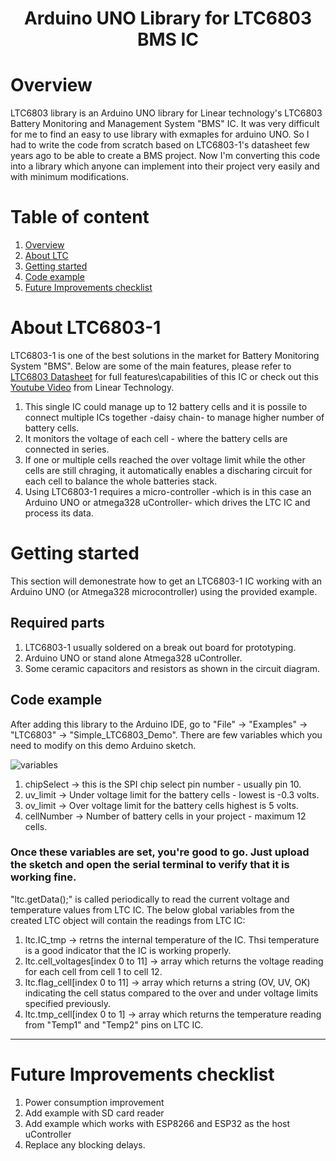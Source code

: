 <h1 align="center">Arduino UNO Library for LTC6803 BMS IC</h1>

# Overview
LTC6803 library is an Arduino UNO library for Linear technology's LTC6803 Battery Monitoring and Management System "BMS" IC. It was very difficult for me to find an easy to use library with exmaples for arduino UNO. So I had to write the code from scratch based on LTC6803-1's datasheet few years ago to be able to create a BMS project. Now I'm converting this code into a library which anyone can implement into their project very easily and with minimum modifications. 


# Table of content
1. [Overview](https://github.com/qassim-alwasti/ltc6803/blob/main/README.md#overview)
2. [About LTC](https://github.com/qassim-alwasti/ltc6803/blob/main/README.md#about-ltc6803-1)
3. [Getting started](https://github.com/qassim-alwasti/ltc6803/blob/main/README.md#getting-started)
4. [Code example](https://github.com/qassim-alwasti/ltc6803/blob/main/README.md#code-example)
5. [Future Improvements checklist](https://github.com/qassim-alwasti/ltc6803/blob/main/README.md#future-improvements-checklist)



# About LTC6803-1

LTC6803-1 is one of the best solutions in the market for Battery Monitoring System "BMS". Below are some of the main features, please refer to [LTC6803 Datasheet](https://www.google.com/url?sa=t&rct=j&q=&esrc=s&source=web&cd=&cad=rja&uact=8&ved=2ahUKEwiaoaKGip75AhX6JMUKHfi9CWEQFnoECAkQAQ&url=https%3A%2F%2Fwww.analog.com%2Fmedia%2Fen%2Ftechnical-documentation%2Fdata-sheets%2F680313fa.pdf&usg=AOvVaw0DliQdDvnjmocmrJoVoMZz "LTC6803 Datasheet") for full features\capabilities of this IC or check out this [Youtube Video](https://www.youtube.com/watch?v=eDXXNF7h-vQ "video") from Linear Technology.

1. This single IC could manage up to 12 battery cells and it is possile to connect multiple ICs together -daisy chain- to manage higher number of battery cells. 
2. It monitors the voltage of each cell - where the battery cells are connected in series.
3. If one or multiple cells reached the over voltage limit while the other cells are still chraging, it automatically enables a discharing circuit for each cell to balance the whole batteries stack. 
4. Using LTC6803-1 requires a micro-controller -which is in this case an Arduino UNO or atmega328 uController- which drives the LTC IC and process its data.


# Getting started
This section will demonestrate how to get an LTC6803-1 IC working with an Arduino UNO (or Atmega328 microcontroller) using the provided example. 
## Required parts
1. LTC6803-1 usually soldered on a break out board for prototyping. 
2. Arduino UNO or stand alone Atmega328 uController. 
3. Some ceramic capacitors and resistors as shown in the circuit diagram. 

## Code example
After adding this library to the Arduino IDE, go to "File" -> "Examples" -> "LTC6803" -> "Simple_LTC6803_Demo".
There are few variables which you need to modify on this demo Arduino sketch.

![variables](https://user-images.githubusercontent.com/109140923/181738522-28dea316-4de4-4145-9c5b-70ed07bb308b.PNG)

1. chipSelect -> this is the SPI chip select pin number - usually pin 10.
2. uv_limit -> Under voltage limit for the battery cells - lowest is -0.3 volts.
3. ov_limit -> Over voltage limit for the battery cells highest is 5 volts.
4. cellNumber -> Number of battery cells in your project - maximum 12 cells.

### Once these variables are set, you're good to go. Just upload the sketch and open the serial terminal to verify that it is working fine.

"ltc.getData();" is called periodically to read the current voltage and temperature values from LTC IC. 
The below global variables from the created LTC object will contain the readings from LTC IC:
1. ltc.IC_tmp -> retrns the internal temperature of the IC. Thsi temperature is a good indicator that the IC is working properly.
2. ltc.cell_voltages[index 0 to 11] -> array which returns the voltage reading for each cell from cell 1 to cell 12.
3. ltc.flag_cell[index 0 to 11] -> array which returns a string (OV, UV, OK) indicating the cell status compared to the over and under voltage limits specified previously. 
4. ltc.tmp_cell[index 0 to 1] -> array which returns the temperature reading from "Temp1" and "Temp2" pins on LTC IC. 

---

# Future Improvements checklist
1. Power consumption improvement
2. Add example with SD card reader
3. Add example which works with ESP8266 and ESP32 as the host uController
4. Replace any blocking delays.
